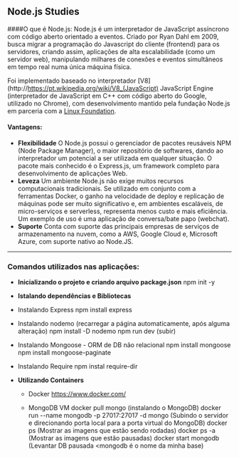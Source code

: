 ## Node.js Studies

####O que é Node.js:
Node.js é um interpretador de JavaScript assíncrono com código aberto orientado a eventos.
Criado por Ryan Dahl em 2009, busca migrar a programação do Javascript do cliente (frontend) para os servidores, criando assim, aplicações de alta escalabilidade (como um servidor web), manipulando milhares de conexões e eventos simultâneos em tempo real numa única máquina física.

Foi implementado baseado no interpretador [V8](http://https://pt.wikipedia.org/wiki/V8_(JavaScript) JavaScript Engine (interpretador de JavaScript em C++ com código aberto do Google, utilizado no Chrome), com desenvolvimento mantido pela fundação Node.js em parceria com a [Linux Foundation](http://https://pt.wikipedia.org/wiki/Linux_Foundation "Linux Foundation").

#### Vantagens:
- **Flexibilidade**
	O Node.js possui o gerenciador de pacotes reusáveis NPM (Node Package Manager), o maior repositório de softwares, dando ao interpretador um potencial a ser utilizada em qualquer situação. O pacote mais conhecido é o Express.js, um framework completo para desenvolvimento de aplicações Web.
- **Leveza**
	Um ambiente Node.js não exige muitos recursos computacionais tradicionais. Se utilizado em conjunto com a ferramentas Docker, o ganho na velocidade de deploy e replicação de máquinas pode ser muito significativo e, em ambientes escaláveis, de micro-serviços e serverless, representa menos custo e mais eficiência. Um exemplo de uso é uma aplicação de conversa/bate papo (webchat).
- **Suporte**
	Conta com suporte das principais empresas de serviços de armazenamento na nuvem, como a AWS, Google Cloud e, Microsoft Azure, com suporte nativo ao Node.JS.

------------

### Comandos utilizados nas aplicações:
- **Inicializando o projeto e criando arquivo package.json**
	npm init -y

- **Istalando dependências e Bibliotecas**
- Instalando Express
	npm install express

- Instalando nodemo (recarregar a página automaticamente, após alguma alteração)
	npm install -D nodemo
	npm run dev (subir)

- Instalando Mongoose - ORM de DB não relacional
	npm install mongoose
	npm install mongoose-paginate

- Instalando Require
	npm instal require-dir


- **Utilizando Containers**
	- Docker
https://www.docker.com/

	- MongoDB VM
	docker pull mongo (instalando o MongoDB)
	docker run --name mongodb -p 27017:27017 -d mongo (Subindo o servidor e direcionando porta local para a porta virtual do MongoDB)
	docker ps (Mostrar as imagens que estão sendo rodadas)
	docker ps -a (Mostrar as imagens que estão pausadas)
	docker start mongodb (Levantar DB pausada <mongodb é o nome da minha base)